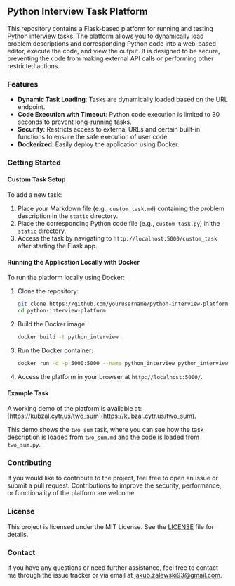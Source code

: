 ## Python Interview Task Platform

This repository contains a Flask-based platform for running and testing Python interview tasks. The platform allows you to dynamically load problem descriptions and corresponding Python code into a web-based editor, execute the code, and view the output. It is designed to be secure, preventing the code from making external API calls or performing other restricted actions.

### Features

- **Dynamic Task Loading**: Tasks are dynamically loaded based on the URL endpoint.
- **Code Execution with Timeout**: Python code execution is limited to 30 seconds to prevent long-running tasks.
- **Security**: Restricts access to external URLs and certain built-in functions to ensure the safe execution of user code.
- **Dockerized**: Easily deploy the application using Docker.

### Getting Started

#### Custom Task Setup

To add a new task:

1. Place your Markdown file (e.g., `custom_task.md`) containing the problem description in the `static` directory.
2. Place the corresponding Python code file (e.g., `custom_task.py`) in the `static` directory.
3. Access the task by navigating to `http://localhost:5000/custom_task` after starting the Flask app.

#### Running the Application Locally with Docker

To run the platform locally using Docker:

1. Clone the repository:

    ```bash
    git clone https://github.com/yourusername/python-interview-platform.git
    cd python-interview-platform
    ```

2. Build the Docker image:

    ```bash
    docker build -t python_interview .
    ```

3. Run the Docker container:

    ```bash
    docker run -d -p 5000:5000 --name python_interview python_interview
    ```

4. Access the platform in your browser at `http://localhost:5000/`.

#### Example Task

A working demo of the platform is available at: [https://kubzal.cytr.us/two_sum](https://kubzal.cytr.us/two_sum).

This demo shows the `two_sum` task, where you can see how the task description is loaded from `two_sum.md` and the code is loaded from `two_sum.py`.

### Contributing

If you would like to contribute to the project, feel free to open an issue or submit a pull request. Contributions to improve the security, performance, or functionality of the platform are welcome.

### License

This project is licensed under the MIT License. See the [LICENSE](LICENSE) file for details.

### Contact

If you have any questions or need further assistance, feel free to contact me through the issue tracker or via email at jakub.zalewski93@gmail.com.
